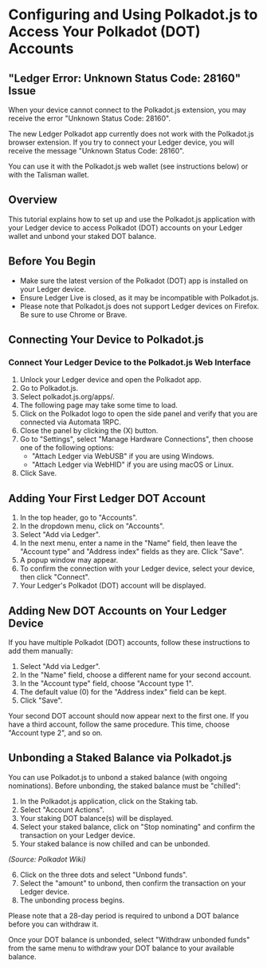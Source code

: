 # Configuring and Using Polkadot.js to Access Your Polkadot (DOT) Accounts

## "Ledger Error: Unknown Status Code: 28160" Issue

When your device cannot connect to the Polkadot.js extension, you may receive the error "Unknown Status Code: 28160".

The new Ledger Polkadot app currently does not work with the Polkadot.js browser extension. If you try to connect your Ledger device, you will receive the message "Unknown Status Code: 28160".

You can use it with the Polkadot.js web wallet (see instructions below) or with the Talisman wallet.

## Overview

This tutorial explains how to set up and use the Polkadot.js application with your Ledger device to access Polkadot (DOT) accounts on your Ledger wallet and unbond your staked DOT balance.

## Before You Begin

- Make sure the latest version of the Polkadot (DOT) app is installed on your Ledger device.
- Ensure Ledger Live is closed, as it may be incompatible with Polkadot.js.
- Please note that Polkadot.js does not support Ledger devices on Firefox. Be sure to use Chrome or Brave.

## Connecting Your Device to Polkadot.js

### Connect Your Ledger Device to the Polkadot.js Web Interface

1. Unlock your Ledger device and open the Polkadot app.
2. Go to Polkadot.js.
3. Select polkadot.js.org/apps/.
4. The following page may take some time to load.
5. Click on the Polkadot logo to open the side panel and verify that you are connected via Automata 1RPC.
6. Close the panel by clicking the (X) button.
7. Go to "Settings", select "Manage Hardware Connections", then choose one of the following options:
   - "Attach Ledger via WebUSB" if you are using Windows.
   - "Attach Ledger via WebHID" if you are using macOS or Linux.
8. Click Save.

## Adding Your First Ledger DOT Account

1. In the top header, go to "Accounts".
2. In the dropdown menu, click on "Accounts".
3. Select "Add via Ledger".
4. In the next menu, enter a name in the "Name" field, then leave the "Account type" and "Address index" fields as they are. Click "Save".
5. A popup window may appear.
6. To confirm the connection with your Ledger device, select your device, then click "Connect".
7. Your Ledger's Polkadot (DOT) account will be displayed.

## Adding New DOT Accounts on Your Ledger Device

If you have multiple Polkadot (DOT) accounts, follow these instructions to add them manually:

1. Select "Add via Ledger".
2. In the "Name" field, choose a different name for your second account.
3. In the "Account type" field, choose "Account type 1".
4. The default value (0) for the "Address index" field can be kept.
5. Click "Save".

Your second DOT account should now appear next to the first one. If you have a third account, follow the same procedure. This time, choose "Account type 2", and so on.

## Unbonding a Staked Balance via Polkadot.js

You can use Polkadot.js to unbond a staked balance (with ongoing nominations). Before unbonding, the staked balance must be "chilled":

1. In the Polkadot.js application, click on the Staking tab.
2. Select "Account Actions".
3. Your staking DOT balance(s) will be displayed.
4. Select your staked balance, click on "Stop nominating" and confirm the transaction on your Ledger device.
5. Your staked balance is now chilled and can be unbonded.

*(Source: Polkadot Wiki)*

6. Click on the three dots and select "Unbond funds".
7. Select the "amount" to unbond, then confirm the transaction on your Ledger device.
8. The unbonding process begins.

Please note that a 28-day period is required to unbond a DOT balance before you can withdraw it.

Once your DOT balance is unbonded, select "Withdraw unbonded funds" from the same menu to withdraw your DOT balance to your available balance.